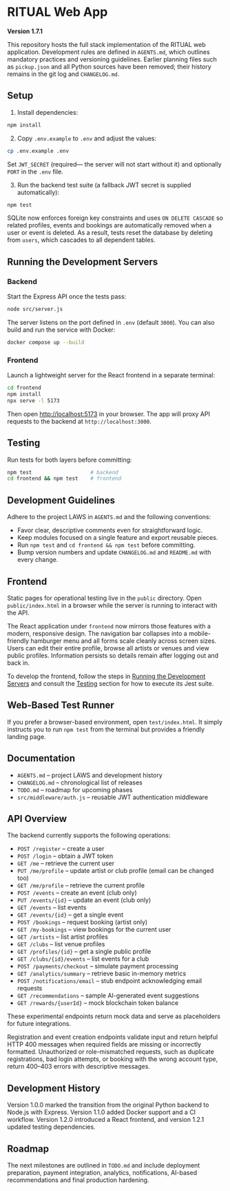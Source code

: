 # RITUAL Web App

**Version 1.7.1**

This repository hosts the full stack implementation of the RITUAL web application. Development rules are defined in `AGENTS.md`, which outlines mandatory practices and versioning guidelines. Earlier planning files such as `pickup.json` and all Python sources have been removed; their history remains in the git log and `CHANGELOG.md`.

## Setup

1. Install dependencies:

```bash
npm install
```

2. Copy `.env.example` to `.env` and adjust the values:

```bash
cp .env.example .env
```

Set `JWT_SECRET` (required— the server will not start without it) and optionally `PORT` in the `.env` file.

3. Run the backend test suite (a fallback JWT secret is supplied automatically):

```bash
npm test
```

SQLite now enforces foreign key constraints and uses `ON DELETE CASCADE` so related profiles, events and bookings are automatically removed when a user or event is deleted.
As a result, tests reset the database by deleting from `users`, which cascades to all dependent tables.

## Running the Development Servers

### Backend

Start the Express API once the tests pass:

```bash
node src/server.js
```

The server listens on the port defined in `.env` (default `3000`). You can also build and run the service with Docker:

```bash
docker compose up --build
```

### Frontend

Launch a lightweight server for the React frontend in a separate terminal:

```bash
cd frontend
npm install
npx serve -l 5173
```

Then open <http://localhost:5173> in your browser. The app will proxy API requests to the backend at `http://localhost:3000`.

## Testing

Run tests for both layers before committing:

```bash
npm test                   # backend
cd frontend && npm test    # frontend
```

## Development Guidelines

Adhere to the project LAWS in `AGENTS.md` and the following conventions:

- Favor clear, descriptive comments even for straightforward logic.
- Keep modules focused on a single feature and export reusable pieces.
- Run `npm test` and `cd frontend && npm test` before committing.
- Bump version numbers and update `CHANGELOG.md` and `README.md` with every change.

## Frontend

Static pages for operational testing live in the `public` directory. Open `public/index.html` in a browser while the server is running to interact with the API.

The React application under `frontend` now mirrors those features with a modern, responsive design. The navigation bar collapses into a mobile-friendly hamburger menu and all forms scale cleanly across screen sizes. Users can edit their entire profile, browse all artists or venues and view public profiles. Information persists so details remain after logging out and back in.

To develop the frontend, follow the steps in [Running the Development Servers](#running-the-development-servers) and consult the [Testing](#testing) section for how to execute its Jest suite.


## Web-Based Test Runner

If you prefer a browser-based environment, open `test/index.html`. It simply instructs you to run `npm test` from the terminal but provides a friendly landing page.

## Documentation

- `AGENTS.md` &ndash; project LAWS and development history
- `CHANGELOG.md` &ndash; chronological list of releases
- `TODO.md` &ndash; roadmap for upcoming phases
- `src/middleware/auth.js` &ndash; reusable JWT authentication middleware

## API Overview

The backend currently supports the following operations:

- `POST /register` – create a user
- `POST /login` – obtain a JWT token
- `GET /me` – retrieve the current user
- `PUT /me/profile` – update artist or club profile (email can be changed too)
- `GET /me/profile` – retrieve the current profile
- `POST /events` – create an event (club only)
- `PUT /events/{id}` – update an event (club only)
- `GET /events` – list events
- `GET /events/{id}` – get a single event
- `POST /bookings` – request booking (artist only)
- `GET /my-bookings` – view bookings for the current user
- `GET /artists` – list artist profiles
- `GET /clubs` – list venue profiles
- `GET /profiles/{id}` – get a single public profile
- `GET /clubs/{id}/events` – list events for a club
- `POST /payments/checkout` – simulate payment processing
- `GET /analytics/summary` – retrieve basic in-memory metrics
- `POST /notifications/email` – stub endpoint acknowledging email requests
- `GET /recommendations` – sample AI-generated event suggestions
- `GET /rewards/{userId}` – mock blockchain token balance

These experimental endpoints return mock data and serve as placeholders for future integrations.

Registration and event creation endpoints validate input and return helpful
HTTP 400 messages when required fields are missing or incorrectly formatted.
Unauthorized or role-mismatched requests, such as duplicate registrations,
bad login attempts, or booking with the wrong account type, return 400–403
errors with descriptive messages.

## Development History

Version 1.0.0 marked the transition from the original Python backend to Node.js with Express. Version 1.1.0 added Docker support and a CI workflow. Version 1.2.0 introduced a React frontend, and version 1.2.1 updated testing dependencies.

## Roadmap

The next milestones are outlined in `TODO.md` and include deployment preparation, payment integration, analytics, notifications, AI-based recommendations and final production hardening.

